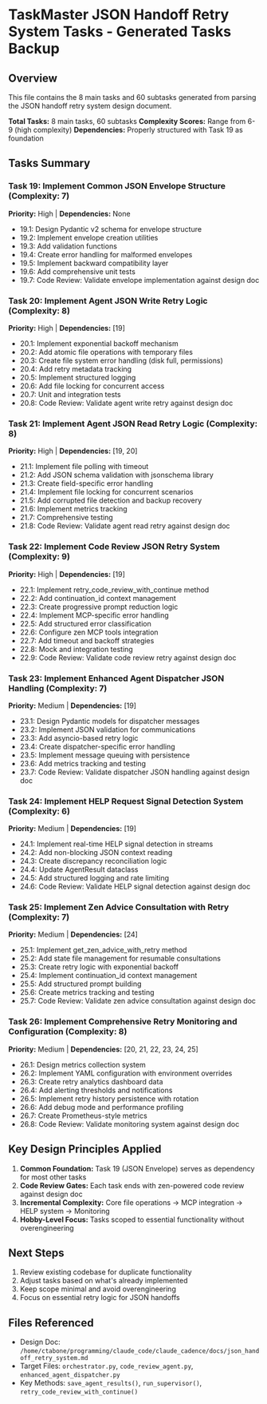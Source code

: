 # TaskMaster JSON Handoff Retry System Tasks - Generated Tasks Backup

## Overview
This file contains the 8 main tasks and 60 subtasks generated from parsing the JSON handoff retry system design document.

**Total Tasks:** 8 main tasks, 60 subtasks
**Complexity Scores:** Range from 6-9 (high complexity)
**Dependencies:** Properly structured with Task 19 as foundation

## Tasks Summary

### Task 19: Implement Common JSON Envelope Structure (Complexity: 7)
**Priority:** High | **Dependencies:** None
- 19.1: Design Pydantic v2 schema for envelope structure
- 19.2: Implement envelope creation utilities
- 19.3: Add validation functions
- 19.4: Create error handling for malformed envelopes
- 19.5: Implement backward compatibility layer
- 19.6: Add comprehensive unit tests
- 19.7: Code Review: Validate envelope implementation against design doc

### Task 20: Implement Agent JSON Write Retry Logic (Complexity: 8)
**Priority:** High | **Dependencies:** [19]
- 20.1: Implement exponential backoff mechanism
- 20.2: Add atomic file operations with temporary files
- 20.3: Create file system error handling (disk full, permissions)
- 20.4: Add retry metadata tracking
- 20.5: Implement structured logging
- 20.6: Add file locking for concurrent access
- 20.7: Unit and integration tests
- 20.8: Code Review: Validate agent write retry against design doc

### Task 21: Implement Agent JSON Read Retry Logic (Complexity: 8)
**Priority:** High | **Dependencies:** [19, 20]
- 21.1: Implement file polling with timeout
- 21.2: Add JSON schema validation with jsonschema library
- 21.3: Create field-specific error handling
- 21.4: Implement file locking for concurrent scenarios
- 21.5: Add corrupted file detection and backup recovery
- 21.6: Implement metrics tracking
- 21.7: Comprehensive testing
- 21.8: Code Review: Validate agent read retry against design doc

### Task 22: Implement Code Review JSON Retry System (Complexity: 9)
**Priority:** High | **Dependencies:** [19]
- 22.1: Implement retry_code_review_with_continue method
- 22.2: Add continuation_id context management
- 22.3: Create progressive prompt reduction logic
- 22.4: Implement MCP-specific error handling
- 22.5: Add structured error classification
- 22.6: Configure zen MCP tools integration
- 22.7: Add timeout and backoff strategies
- 22.8: Mock and integration testing
- 22.9: Code Review: Validate code review retry against design doc

### Task 23: Implement Enhanced Agent Dispatcher JSON Handling (Complexity: 7)
**Priority:** Medium | **Dependencies:** [19]
- 23.1: Design Pydantic models for dispatcher messages
- 23.2: Implement JSON validation for communications
- 23.3: Add asyncio-based retry logic
- 23.4: Create dispatcher-specific error handling
- 23.5: Implement message queuing with persistence
- 23.6: Add metrics tracking and testing
- 23.7: Code Review: Validate dispatcher JSON handling against design doc

### Task 24: Implement HELP Request Signal Detection System (Complexity: 6)
**Priority:** Medium | **Dependencies:** [19]
- 24.1: Implement real-time HELP signal detection in streams
- 24.2: Add non-blocking JSON context reading
- 24.3: Create discrepancy reconciliation logic
- 24.4: Update AgentResult dataclass
- 24.5: Add structured logging and rate limiting
- 24.6: Code Review: Validate HELP signal detection against design doc

### Task 25: Implement Zen Advice Consultation with Retry (Complexity: 7)
**Priority:** Medium | **Dependencies:** [24]
- 25.1: Implement get_zen_advice_with_retry method
- 25.2: Add state file management for resumable consultations
- 25.3: Create retry logic with exponential backoff
- 25.4: Implement continuation_id context management
- 25.5: Add structured prompt building
- 25.6: Create metrics tracking and testing
- 25.7: Code Review: Validate zen advice consultation against design doc

### Task 26: Implement Comprehensive Retry Monitoring and Configuration (Complexity: 8)
**Priority:** Medium | **Dependencies:** [20, 21, 22, 23, 24, 25]
- 26.1: Design metrics collection system
- 26.2: Implement YAML configuration with environment overrides
- 26.3: Create retry analytics dashboard data
- 26.4: Add alerting thresholds and notifications
- 26.5: Implement retry history persistence with rotation
- 26.6: Add debug mode and performance profiling
- 26.7: Create Prometheus-style metrics
- 26.8: Code Review: Validate monitoring system against design doc

## Key Design Principles Applied
1. **Common Foundation:** Task 19 (JSON Envelope) serves as dependency for most other tasks
2. **Code Review Gates:** Each task ends with zen-powered code review against design doc
3. **Incremental Complexity:** Core file operations → MCP integration → HELP system → Monitoring
4. **Hobby-Level Focus:** Tasks scoped to essential functionality without overengineering

## Next Steps
1. Review existing codebase for duplicate functionality
2. Adjust tasks based on what's already implemented
3. Keep scope minimal and avoid overengineering
4. Focus on essential retry logic for JSON handoffs

## Files Referenced
- Design Doc: `/home/ctabone/programming/claude_code/claude_cadence/docs/json_handoff_retry_system.md`
- Target Files: `orchestrator.py`, `code_review_agent.py`, `enhanced_agent_dispatcher.py`
- Key Methods: `save_agent_results()`, `run_supervisor()`, `retry_code_review_with_continue()`
